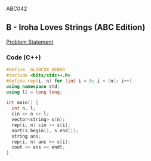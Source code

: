 ABC042

## B - Iroha Loves Strings (ABC Edition)    
[Problem Statement](https://atcoder.jp/contests/abc042/tasks/abc042_b)

### Code (C++)
```c++
#define _GLIBCXX_DEBUG
#include <bits/stdc++.h>
#define rep(i, n) for (int i = 0; i < (n); i++)
using namespace std;
using ll = long long;

int main() {
  int n, l;
  cin >> n >> l;
  vector<string> s(n);
  rep(i, n) cin >> s[i];
  sort(s.begin(), s.end());
  string ans;
  rep(i, n) ans += s[i];
  cout << ans << endl;
}
```